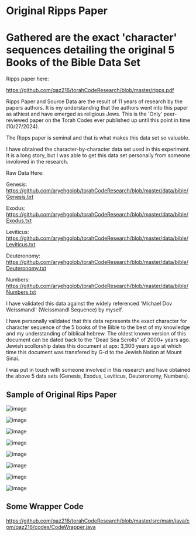  # Original Ripps Paper
#
# Gathered are the exact 'character' sequences detailing the original 5 Books of the Bible Data Set


Ripps paper here:

https://github.com/qaz216/torahCodeResearch/blob/master/ripps.pdf

Ripps Paper and Source Data are the result of 11 years of research by the papers authors.  It is my understanding that the authors went into this paper as athiest and have emerged as religious Jews.  This is the 'Only' peer-reviewed paper on the Torah Codes ever published up until this point in time (10/27/2024).  

The Ripps paper is seminal and that is what makes this data set so valuable.

I have obtained the character-by-character data set used in this experiment.  It is a long story, but I was able to get this data set personally from someone involoved in the research.

Raw Data Here:

Genesis:
https://github.com/aryehgolob/torahCodeResearch/blob/master/data/bible/Genesis.txt

Exodus:
https://github.com/aryehgolob/torahCodeResearch/blob/master/data/bible/Exodus.txt

Leviticus:
https://github.com/aryehgolob/torahCodeResearch/blob/master/data/bible/Leviticus.txt

Deuteronomy:
https://github.com/aryehgolob/torahCodeResearch/blob/master/data/bible/Deuteronomy.txt

Numbers:
https://github.com/aryehgolob/torahCodeResearch/blob/master/data/bible/Numbers.txt

I have validated this data against the widely referenced 'Michael Dov Weissmandl' (Weissmandl Sequence) by myself.

I have personally validated that this data represents the exact character for character sequence of the 5 books of the Bible to the best of my knowledge and my understanding of biblical hebrew.  The oldest known version of this document can be dated back to the "Dead Sea Scrolls" of 2000+ years ago.  Jewish scollorship dates this document at apx: 3,300 years ago at which time this document was transfered by G-d to the Jewish Nation at Mount Sinai.

I was put in touch with someone involved in this research and have obtained the above 5 data sets (Genesis, Exodus, Leviticus, Deuteronomy, Numbers).

## Sample of Original Rips Paper

![image](https://github.com/user-attachments/assets/0834d1e2-3000-44b7-8b0d-c873479fcda5)

![image](https://github.com/user-attachments/assets/80f037b1-80b1-4aea-8431-f63b3bc642de)

![image](https://github.com/user-attachments/assets/78ffa92f-869e-4319-9a7e-1b18a86560f4)

![image](https://github.com/user-attachments/assets/aa390eff-0ac2-495f-9ab3-21aee7cbe42b)

![image](https://github.com/user-attachments/assets/35bced33-f41d-4fb1-8e61-792bcda52e9e)

![image](https://github.com/user-attachments/assets/f64a174f-010a-411f-9afa-db221fd16b82)

![image](https://github.com/user-attachments/assets/b45d3840-9bbc-4ac3-a7f4-be4d41ba0328)


![image](https://github.com/user-attachments/assets/a122ccb2-dcd3-4015-bb5b-352fac95c6ec)

## Some Wrapper Code
https://github.com/qaz216/torahCodeResearch/blob/master/src/main/java/com/qaz216/codes/CodeWrapper.java








